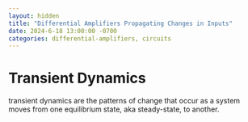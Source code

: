 ```yaml
---
layout: hidden
title: "Differential Amplifiers Propagating Changes in Inputs"
date: 2024-6-18 13:00:00 -0700
categories: differential-amplifiers, circuits
---
```


# Transient Dynamics

transient dynamics are the patterns of change that occur as a system moves from one equilibrium state, aka steady-state, to another.
